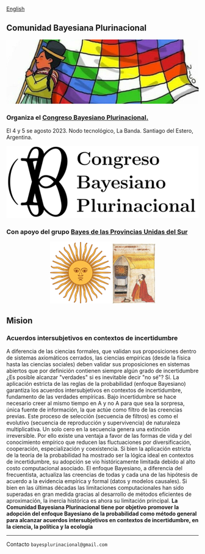 [English](https://bayesplurinacional.github.io/en/home)

## Comunidad Bayesiana Plurinacional

<!--
<p align="center">
  <img src="https://raw.githubusercontent.com/glandfried/images/master/logos/cbp.png" style="width: 33%;"/>
</p>-->

![com](https://raw.githubusercontent.com/glandfried/images/master/whipalaNico.jpeg)

### Organiza el [**Congreso Bayesiano Plurinacional**.](https://bayesdelsur.com.ar/)

El 4 y 5 se agosto 2023.
Nodo tecnológico, La Banda.
Santiago del Estero, Argentina.

[![logo](https://raw.githubusercontent.com/glandfried/images/master/logos/CBP.png)](https://bayesdelsur.com.ar/)

### Con apoyo del grupo [**Bayes de las Provincias Unidas del Sur**](https://bayesdelasprovinciasunidasdelsur.github.io/)

<p align="center">
  <img href="https://bayesdelasprovinciasunidasdelsur.github.io/" src="https://raw.githubusercontent.com/glandfried/images/master/inti.png" style="width: 32%;"/>
  <img src="https://raw.githubusercontent.com/glandfried/images/master/pachacuteckoricancha.jpg" style="width: 22%;"/>
</p>

## Mision

### Acuerdos intersubjetivos en contextos de incertidumbre

A diferencia de las ciencias formales, que validan sus proposiciones dentro de sistemas axiomáticos cerrados, las ciencias empíricas (desde la física hasta las ciencias sociales) deben validar sus proposiciones en sistemas abiertos que por definición contienen siempre algún grado de incertidumbre ¿Es posible alcanzar "verdades" si es inevitable decir "no sé"? Sí. La aplicación estricta de las reglas de la probabilidad (enfoque Bayesiano) garantiza los acuerdos intersubjetivos en contextos de incertidumbre, fundamento de las verdades empíricas. Bajo incertidumbre se hace necesario creer al mismo tiempo en A y no A para que sea la sorpresa, única fuente de información, la que actúe como filtro de las creencias previas. Este proceso de selección (secuencia de filtros) es como el evolutivo (secuencia de reproducción y supervivencia) de naturaleza multiplicativa. Un solo cero en la secuencia genera una extinción irreversible. Por ello existe una ventaja a favor de las formas de vida y del conocimiento empírico que reducen las fluctuaciones por diversificación, cooperación, especialización y coexistencia. Si bien la aplicación estricta de la teoría de la probabilidad ha mostrado ser la lógica ideal en contextos de incertidumbre, su adopción se vio históricamente limitada debido al alto costo computacional asociado. El enfoque Bayesiano, a diferencia del frecuentista, actualiza las creencias de todas y cada una de las hipótesis de acuerdo a la evidencia empírica y formal (datos y modelos causales). Si bien en las últimas décadas las limitaciones computacionales han sido superadas en gran medida gracias al desarrollo de métodos eficientes de aproximación, la inercia histórica es ahora su limitación principal. **La Comunidad Bayesiana Plurinacional tiene por objetivo promover la adopción del enfoque Bayesiano de la probabilidad como método general para alcanzar acuerdos intersubjetivos en contextos de incertidumbre, en la ciencia, la política y la ecología**

---

Contacto `bayesplurinacional@gmail.com`
